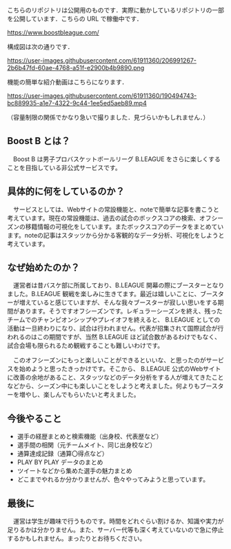 こちらのリポジトリは公開用のものです．実際に動かしているリポジトリの一部を公開しています．こちらの URL で稼働中です．

https://www.boostbleague.com/

構成図は次の通りです．

https://user-images.githubusercontent.com/61911360/206991267-2b6b47fd-60ae-4768-a51f-e2900b4b9890.png

機能の簡単な紹介動画はこちらになります．

https://user-images.githubusercontent.com/61911360/190494743-bc889935-a1e7-4322-9c44-1ee5ed5aeb89.mp4

（容量制限の関係でかなり急いで撮りました．見づらいかもしれません．）


## Boost B とは？
　Boost B は男子プロバスケットボールリーグ B.LEAGUE をさらに楽しくすることを目指している非公式サービスです。

## 具体的に何をしているのか？
　サービスとしては、Webサイトの常設機能と、noteで簡単な記事を書こうと考えています。現在の常設機能は、過去の試合のボックスコアの検索、オフシーズンの移籍情報の可視化をしています。またボックスコアのデータをまとめています。noteの記事はスタッツから分かる客観的なデータ分析、可視化をしようと考えています。

## なぜ始めたのか？
　運営者は昔バスケ部に所属しており、B.LEAGUE 開幕の際にブースターとなりました。B.LEAGUE 観戦を楽しみに生きてます。最近は嬉しいことに、ブースターが増えていると感じていますが、そんな我々ブースターが寂しい思いをする期間があります。そうですオフシーズンです。レギュラーシーズンを終え、残ったチームでのチャンピオンシップやプレイオフを終えると、 B.LEAGUE としての活動は一旦終わりになり、試合は行われません。代表が招集されて国際試合が行われるのはこの期間ですが、当然 B.LEAGUE ほど試合数があるわけでもなく、試合会場も限られるため観戦することも難しいわけです。

　このオフシーズンにもっと楽しいことができるといいな、と思ったのがサービスを始めようと思ったきっかけです。そこから、 B.LEAGUE 公式のWebサイトに改善の余地があること、スタッツなどのデータ分析をする人が増えてきたことなどから、シーズン中にも楽しいことをしようと考えました。何よりもブースターを増やし、楽しんでもらいたいと考えました。

## 今後やること
- 選手の経歴まとめと検索機能（出身校、代表歴など）
- 選手間の相関（元チームメイト、同じ出身校など）
- 通算達成記録（通算〇得点など）
- PLAY BY PLAY データのまとめ
- ツイートなどから集めた選手の魅力まとめ
- どこまでやれるか分かりませんが、色々やってみようと思っています。

## 最後に
　運営は学生が趣味で行うものです。時間をどれぐらい割けるか、知識や実力が足りるかは分かりません。また、サーバー代等も深く考えていないので急に停止するかもしれません。まったりとお待ちください。
